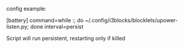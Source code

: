 config example:

[battery]
command=while :; do ~/.config/i3blocks/blocklets/upower-listen.py; done
interval=persist

Script will run persistent, restarting only if killed
